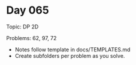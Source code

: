 # Day 065

Topic: DP 2D

Problems: 62, 97, 72

- Notes follow template in docs/TEMPLATES.md
- Create subfolders per problem as you solve.